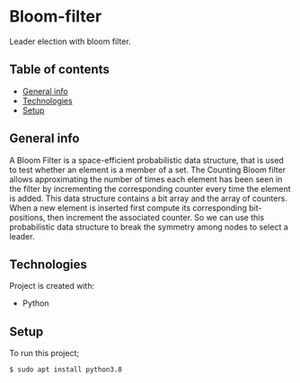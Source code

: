 # Bloom-filter
Leader election with bloom filter.

## Table of contents
* [General info](#general-info)
* [Technologies](#technologies)
* [Setup](#setup)

## General info

A Bloom Filter is a space-efficient probabilistic data structure, that is used to test whether an element is a member of a set.
The Counting Bloom filter allows approximating the number of times each element has been seen in the filter by incrementing the corresponding counter every time the element is added. This data structure contains a bit array and the array of counters. When a new element is inserted first compute its corresponding bit-positions, then increment the associated counter.
So we can use this probabilistic data structure to break the symmetry among nodes to select a leader.

	
## Technologies
Project is created with:
* Python 
	
## Setup
To run this project;

```
$ sudo apt install python3.8
```
